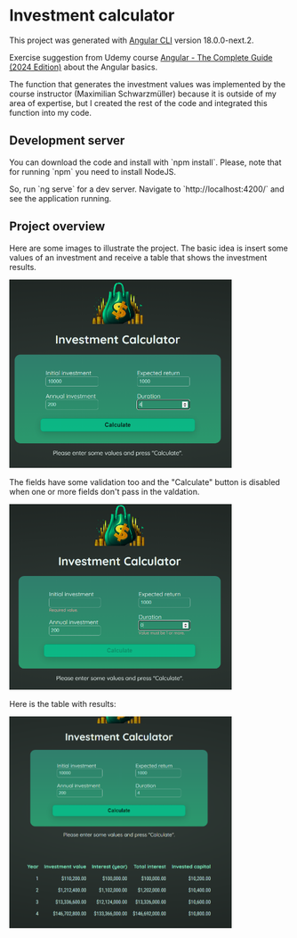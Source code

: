 # Investment calculator

<p>This project was generated with <a href="https://github.com/angular/angular-cli">Angular CLI</a> version 18.0.0-next.2.</p>
<p>Exercise suggestion from Udemy course <a href="https://www.udemy.com/course/the-complete-guide-to-angular-2">Angular - The Complete Guide (2024 Edition)</a> about the Angular basics.</p>
<p>The function that generates the investment values was implemented by the course instructor (Maximilian Schwarzmüller) because it is outside of my area of expertise, but I created the rest of the code and integrated this function into my code.</p>

## Development server

<p>You can download the code and install with `npm install`. Please, note that for running `npm` you need to install NodeJS.</p>
<p>So, run `ng serve` for a dev server. Navigate to `http://localhost:4200/` and see the application running.</p>

## Project overview

<p>Here are some images to illustrate the project. The basic idea is insert some values of an investment and receive a table that shows the investment results.</p>
<img src="./readme_images/fill.png" alt="initial page" width="400"/>

<p>The fields have some validation too and the "Calculate" button is disabled when one or more fields don't pass in the valdation.</p>
<img src="./readme_images/fields_validation.png" alt="fields with validation" width="400"/>

<p>Here is the table with results:</p>
<img src="./readme_images/output.PNG" alt="table with results" width="400"/>
